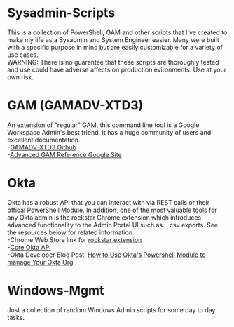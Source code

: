 # Sysadmin-Scripts
This is a collection of PowerShell, GAM and other scripts that I've created to make my life as a Sysadmin and System Engineer easier. Many were built with a specific purpose in mind but are easily customizable for a variety of use cases.  
WARNING: There is no guarantee that these scripts are thoroughly tested and use could have adverse affects on production evironments. Use at your own risk.

# GAM (GAMADV-XTD3)
An extension of "regular" GAM, this command line tool is a Google Workspace Admin's best friend. It has a huge community of users and excellent documentation.  
-[GAMADV-XTD3 Github](https://github.com/taers232c/GAMADV-XTD3)  
-[Advanced GAM Reference Google Site](https://sites.google.com/view/gam--commands/home)

# Okta
Okta has a robust API that you can interact with via REST calls or their offical PowerShell Module. In addition, one of the most valuable tools for any Okta admin is the rockstar Chrome extension which introduces advanced functionality to the Admin Portal UI such as... csv exports. See the resources below for related information.  
-Chrome Web Store link for [rockstar extension](https://chromewebstore.google.com/detail/rockstar/chjepkekmhealpjipcggnfepkkfeimbd)  
-[Core Okta API](https://developer.okta.com/docs/reference/core-okta-api/)  
-Okta Developer Blog Post: [How to Use Okta's Powershell Module to manage Your Okta Org](https://developer.okta.com/blog/2024/05/07/okta-powershell-module)

# Windows-Mgmt
Just a collection of random Windows Admin scripts for some day to day tasks.
